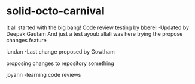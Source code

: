 # solid-octo-carnival

It all started with the big bang!
Code review testing by bberel
-Updated by Deepak Gautam
And just a test
ayoub allali was here 
trying the propose changes feature

iundan
-Last change proposed by Gowtham

proposing changes to repository
something

joyann
-learning code reviews
